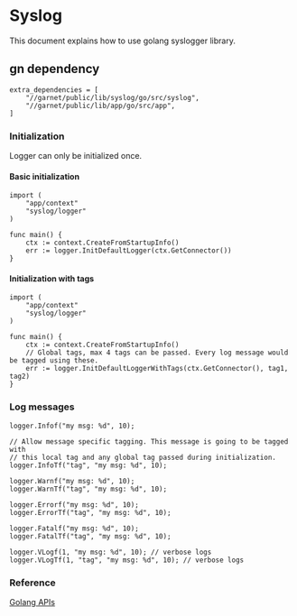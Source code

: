 # Syslog

This document explains how to use golang syslogger library.


## gn dependency

```
extra_dependencies = [
    "//garnet/public/lib/syslog/go/src/syslog",
    "//garnet/public/lib/app/go/src/app",
]
```

### Initialization

Logger can only be initialized once.

#### Basic initialization

```golang
import (
    "app/context"
    "syslog/logger"
)

func main() {
    ctx := context.CreateFromStartupInfo()
    err := logger.InitDefaultLogger(ctx.GetConnector())
}
```

#### Initialization with tags

```golang
import (
    "app/context"
    "syslog/logger"
)

func main() {
    ctx := context.CreateFromStartupInfo()
    // Global tags, max 4 tags can be passed. Every log message would be tagged using these.
    err := logger.InitDefaultLoggerWithTags(ctx.GetConnector(), tag1, tag2)
}
```

### Log messages

```golang
logger.Infof("my msg: %d", 10);

// Allow message specific tagging. This message is going to be tagged with
// this local tag and any global tag passed during initialization.
logger.InfoTf("tag", "my msg: %d", 10);

logger.Warnf("my msg: %d", 10);
logger.WarnTf("tag", "my msg: %d", 10);

logger.Errorf("my msg: %d", 10);
logger.ErrorTf("tag", "my msg: %d", 10);

logger.Fatalf("my msg: %d", 10);
logger.FatalTf("tag", "my msg: %d", 10);

logger.VLogf(1, "my msg: %d", 10); // verbose logs
logger.VLogTf(1, "tag", "my msg: %d", 10); // verbose logs
```

### Reference
[Golang APIs](https://fuchsia.googlesource.com/garnet/+/master/public/lib/syslog/go/src/syslog/logger/logger.go)
